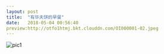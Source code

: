 ```yaml
---
layout: post
title:  "有华夫饼的早餐"
date:   2018-05-04 00:56:40
preview:http://otfo1htmj.bkt.clouddn.com/OI000001-02.jpeg
---
```


![pic1](http://otfo1htmj.bkt.clouddn.com/OI000001-02.jpeg)
